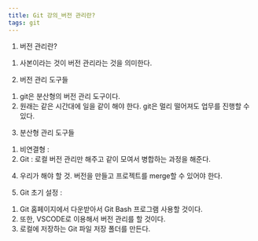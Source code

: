 ```yaml
---
title: Git 강의_버전 관리란? 
tags: git
---
```


1. 버전 관리란?
 1) 사본이라는 것이 버전 관리라는 것을 의미한다.
 
2. 버전 관리 도구들
 1) git은 분산형의 버전 관리 도구이다.
 2) 원래는 같은 시간대에 일을 같이 해야 한다. git은 멀리 떨어져도 업무를 진행할 수 있다. 
 
3. 분산형 관리 도구들
 1) 비연결형 : 
 2) Git : 로컬 버전 관리만 해주고 같이 모여서 병합하는 과정을 해준다.
 
4. 우리가 해야 할 것. 
 버전을 만들고 프로젝트를 merge할 수 있어야 한다.
 
5. Git 초기 설정 :
 1) Git 홈페이지에서 다운받아서 Git Bash 프로그램 사용할 것이다.
 2) 또한, VSCODE로 이용해서 버전 관리를 할 것이다.
 3) 로컬에 저장하는 Git 파일 저장 폴더를 만든다.